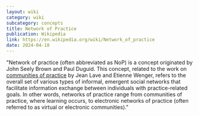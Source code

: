 ```yaml
---
layout: wiki
category: wiki
subcategory: concepts
title: Network of Practice
publication: Wikipedia
link: https://en.wikipedia.org/wiki/Network_of_practice
date: 2024-04-18
---
```


"Network of practice (often abbreviated as NoP) is a concept originated by John Seely Brown and Paul Duguid. This concept, related to the work on [communities of practice](/community-of-practice/) by Jean Lave and Etienne Wenger, refers to the overall set of various types of informal, emergent social networks that facilitate information exchange between individuals with practice-related goals. In other words, networks of practice range from communities of practice, where learning occurs, to electronic networks of practice (often referred to as virtual or electronic communities)."
